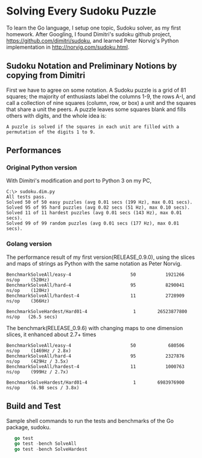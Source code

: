 # Solving Every Sudoku Puzzle
To learn the Go language, I setup one topic, Sudoku solver, as my first homework. After Googling, I found Dimitri's sudoku github project, https://github.com/dimitri/sudoku, and learned Peter Norvig's Python implementation in http://norvig.com/sudoku.html.


## Sudoku Notation and Preliminary Notions by copying from Dimitri

First we have to agree on some notation. A Sudoku puzzle is a grid of 81 squares; the majority of enthusiasts label the columns 1-9, the rows A-I, and call a collection of nine squares (column, row, or box) a unit and the squares that share a unit the peers. A puzzle leaves some squares blank and fills others with digits, and the whole idea is:

    A puzzle is solved if the squares in each unit are filled with a permutation of the digits 1 to 9.

## Performances

### Original Python version

With Dimitri's modification and port to Python 3 on my PC,

    C:\> sudoku.dim.py
    All tests pass.
    Solved 50 of 50 easy puzzles (avg 0.01 secs (199 Hz), max 0.01 secs).
    Solved 95 of 95 hard puzzles (avg 0.02 secs (51 Hz), max 0.10 secs).
    Solved 11 of 11 hardest puzzles (avg 0.01 secs (143 Hz), max 0.01 secs).
    Solved 99 of 99 random puzzles (avg 0.01 secs (177 Hz), max 0.01 secs).

### Golang version

The performance result of my first version(RELEASE_0.9.0), using the slices and maps of strings as Python with the same notation as Peter Norvig.

    BenchmarkSolveAll/easy-4                      50           1921266 ns/op    (520Hz)
    BenchmarkSolveAll/hard-4                      95           8290041 ns/op    (120Hz)
    BenchmarkSolveAll/hardest-4                   11           2728909 ns/op    (366Hz)

    BenchmarkSolveHardest/Hard01-4                 1        26523877800 ns/op   (26.5 secs)

The benchmark(RELEASE_0.9.6) with changing maps to one dimension slices, it enhanced about 2.7+ times

    BenchmarkSolveAll/easy-4                      50            680506 ns/op    (1469Hz / 2.8x)
    BenchmarkSolveAll/hard-4                      95           2327876 ns/op    (429Hz / 3.5x)
    BenchmarkSolveAll/hardest-4                   11           1000763 ns/op    (999Hz / 2.7x)

    BenchmarkSolveHardest/Hard01-4                 1        6983976900 ns/op    (6.98 secs / 3.8x)
	
## Build and Test

Sample shell commands to run the tests and benchmarks of the Go package, sudoku.
```go build
   go test
   go test -bench SolveAll
   go test -bench SolveHardest
```
